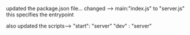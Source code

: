 updated the package.json file...
changed -->
main:"index.js" to "server.js"
this specifies the entrypoint

also updated the scripts-->
"start": "server"
"dev" : "server"